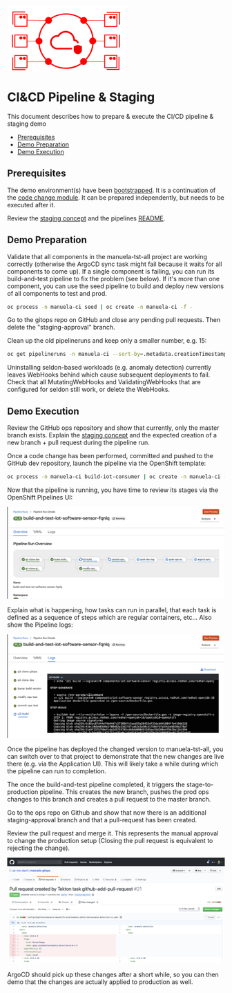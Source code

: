 ![MANUela Logo](./images/logo.png)

# CI&CD Pipeline & Staging <!-- omit in toc -->
This document describes how to prepare & execute the CI/CD pipeline & staging demo

- [Prerequisites](#prerequisites)
- [Demo Preparation](#demo-preparation)
- [Demo Execution](#demo-execution)

## Prerequisites

The demo environment(s) have been [bootstrapped](BOOTSTRAP.md). It is a continuation of the [code change module](module-code-change.md). It can be prepared independently, but needs to be executed after it.

Review the [staging concept](staging-concept.md) and the pipelines [README](https://github.com/sa-mw-dach/manuela-dev/blob/master/tekton/README.md).

## Demo Preparation

Validate that all components in the manuela-tst-all project are working correctly (otherwise the ArgoCD sync task might fail because it waits for all components to come up). If a single component is failing, you can run its build-and-test pipeline to fix the problem (see below). If it's more than one component, you can use the seed pipeline to build and deploy new versions of all components to test and prod.

```bash
oc process -n manuela-ci seed | oc create -n manuela-ci -f -
```

Go to the gitops repo on GitHub and close any pending pull requests. Then delete the "staging-approval" branch.

Clean up the old pipelineruns and keep only a smaller number, e.g. 15:

```bash
oc get pipelineruns -n manuela-ci --sort-by=.metadata.creationTimestamp -o name | tail -n +2 | tail -r | tail -n +15 | xargs oc delete -n manuela-ci
```

Uninstalling seldon-based workloads (e.g. anomaly detection) currently leaves WebHooks behind which cause subsequent deployments to fail. Check that all MutatingWebHooks and ValidatingWebHooks that are configured for seldon still work, or delete the WebHooks.

## Demo Execution

Review the GitHub ops repository and show that currently, only the master branch exists. Explain the [staging concept](staging-concept.md) and the expected creation of a new branch + pull request during the pipeline run.

Once a code change has been performed, committed and pushed to the GitHub dev repository, launch the pipeline via the OpenShift template:

```bash
oc process -n manuela-ci build-iot-consumer | oc create -n manuela-ci -f -
```

Now that the pipeline is running, you have time to review its stages via the OpenShift Pipelines UI:

![Pipeline Run UI](images/pipelines-1.png)

Explain what is happening, how tasks can run in parallel, that each task is defined as a sequence of steps which are regular containers, etc... Also show the Pipeline logs:

![Pipeline Run Logs](images/pipelines-2.png)

Once the pipeline has deployed the changed version to manuela-tst-all, you can switch over to that project to demonstrate that the new changes are live there (e.g. via the Application UI). This will likely take a while during which the pipeline can run to completion.

The once the build-and-test pipeline completed, it triggers the stage-to-production pipeline. This creates the new branch, pushes the prod ops changes to this branch and creates a pull request to the master branch. 

Go to the ops repo on Github and show that now there is an additional staging-approval branch and that a pull-request has been created.

Review the pull request and merge it. This represents the manual approval to change the production setup (Closing the pull request is equivalent to rejecting the change).

![Github staging pull request](images/github-pull-request.png)

ArgoCD should pick up these changes after a short while, so you can then demo that the changes are actually applied to production as well.